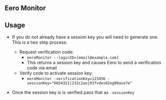 ## Eero Monitor


## Usage

* If you do not already have a session key you will need to generate one. This is a two step process:
	* Request verification code:
		* `eeroMonitor --loginID=[email@example.com]`
		* This returns a session key and causes Eero to send a verification code via email
	* Verify code to activate session key:
		* `eeroMonitor -verificationKey=123456 -sessionKey="6654321|232c2aoj93fvdes82eg99ase7e"`


* Once the session key is is verified pass that as `-sessionKey`